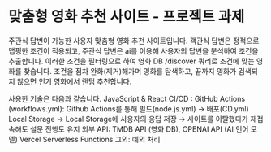 # 맞춤형 영화 추천 사이트 - 프로젝트 과제

주관식 답변이 가능한 사용자 맞춤형 영화 추천 사이트입니다.
객관식 답변은 정적으로 맵핑한 조건이 적용되고, 주관식 답변은 ai를 이용해 사용자의 답변을 분석하여 조건을 추출합니다.
이러한 조건을 필터링으로 하여 영화 DB /discover 쿼리로 조건에 맞는 영화를 찾습니다.
조건을 점차 완화(제거)해가며 영화를 탐색하고, 끝까지 영화가 검색되지 않으면 인기 영화에서 랜덤 추천합니다.

사용한 기술은 다음과 같습니다.
JavaScript & React
CI/CD : GitHub Actions (workflows.yml): Github Actions를 통해 빌드(node.js.yml) → 배포(CD.yml)
Local Storage → Local Storage에 사용자의 응답 저장 → 사이트를 이탈했다가 재접속해도 설문 진행도 유지
외부 API: TMDB API (영화 DB), OPENAI API (AI 언어 모델)
Vercel Serverless Functions
그외: 예외 처리


